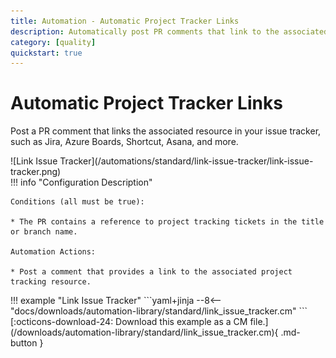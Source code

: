 ```yaml
---
title: Automation - Automatic Project Tracker Links
description: Automatically post PR comments that link to the associated project tracking resource.
category: [quality]
quickstart: true
---
```


# Automatic Project Tracker Links

Post a PR comment that links the associated resource in your issue tracker, such as Jira, Azure Boards, Shortcut, Asana, and more.

<div class="automationImage" markdown="1">
![Link Issue Tracker](/automations/standard/link-issue-tracker/link-issue-tracker.png)
</div>
<div class="automationDescription" markdown="1">
!!! info "Configuration Description"

    Conditions (all must be true):

    * The PR contains a reference to project tracking tickets in the title or branch name.

    Automation Actions:

    * Post a comment that provides a link to the associated project tracking resource.

</div>
<div class="automationExample" markdown="1">
!!! example "Link Issue Tracker"
    ```yaml+jinja
    --8<-- "docs/downloads/automation-library/standard/link_issue_tracker.cm"
    ```
    <div class="result" markdown>
      <span>
      [:octicons-download-24: Download this example as a CM file.](/downloads/automation-library/standard/link_issue_tracker.cm){ .md-button }
      </span>
    </div>
</div>
